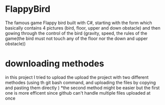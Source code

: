 # FlappyBird
The famous game Flappy bird built with C#, starting with the form which basically contains 4 pictures (bird, floor, upper and down obstacle) and then gowing through the control of the bird (gravity, speed, the rules of the game(the bird must not touch any of the floor nor the down and upper obstacle))
# downloading methodes
in this project I tried to upload the upload the project with two different methodes (using th git bash command, and uploading the files by copying and pasting them directly )
*the second method might be easier but the first one is more efficent since github can't handle multiple files uploaded at once
